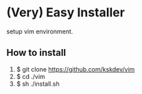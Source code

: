 # (Very) Easy Installer
setup vim environment.

## How to install
1. $ git clone https://github.com/kskdev/vim
2. $ cd ./vim
3. $ sh ./install.sh


